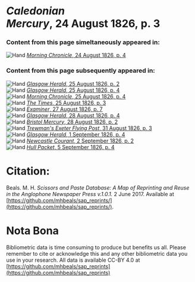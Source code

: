 # *Caledonian Mercury*, 24 August 1826, p. 3  
  
### Content from this page simeltaneously appeared in:  
![Hand](http://scissorsandpaste.net/wp-content/uploads/2017/06/smallhandpointer.png) [*Morning Chronicle*, 24 August 1826, p. 4](https://mhbeals.github.io/sap_html/Morning-Chronicle/Morning-Chronicle-24-August-1826-p-4)  
  
### Content from this page subsequently appeared in:  
![Hand](http://scissorsandpaste.net/wp-content/uploads/2017/06/smallhandpointer.png) [*Glasgow Herald*, 25 August 1826, p. 2](https://mhbeals.github.io/sap_html/Glasgow-Herald/Glasgow-Herald-25-August-1826-p-2)  
![Hand](http://scissorsandpaste.net/wp-content/uploads/2017/06/smallhandpointer.png) [*Glasgow Herald*, 25 August 1826, p. 4](https://mhbeals.github.io/sap_html/Glasgow-Herald/Glasgow-Herald-25-August-1826-p-4)  
![Hand](http://scissorsandpaste.net/wp-content/uploads/2017/06/smallhandpointer.png) [*Morning Chronicle*, 25 August 1826, p. 4](https://mhbeals.github.io/sap_html/Morning-Chronicle/Morning-Chronicle-25-August-1826-p-4)  
![Hand](http://scissorsandpaste.net/wp-content/uploads/2017/06/smallhandpointer.png) [*The Times*, 25 August 1826, p. 3](https://mhbeals.github.io/sap_html/The-Times/The-Times-25-August-1826-p-3)  
![Hand](http://scissorsandpaste.net/wp-content/uploads/2017/06/smallhandpointer.png) [*Examiner*, 27 August 1826, p. 7](https://mhbeals.github.io/sap_html/Examiner/Examiner-27-August-1826-p-7)  
![Hand](http://scissorsandpaste.net/wp-content/uploads/2017/06/smallhandpointer.png) [*Glasgow Herald*, 28 August 1826, p. 4](https://mhbeals.github.io/sap_html/Glasgow-Herald/Glasgow-Herald-28-August-1826-p-4)  
![Hand](http://scissorsandpaste.net/wp-content/uploads/2017/06/smallhandpointer.png) [*Bristol Mercury*, 28 August 1826, p. 2](https://mhbeals.github.io/sap_html/Bristol-Mercury/Bristol-Mercury-28-August-1826-p-2)  
![Hand](http://scissorsandpaste.net/wp-content/uploads/2017/06/smallhandpointer.png) [*Trewman's Exeter Flying Post*, 31 August 1826, p. 3](https://mhbeals.github.io/sap_html/Trewman's-Exeter-Flying-Post/Trewman's-Exeter-Flying-Post-31-August-1826-p-3)  
![Hand](http://scissorsandpaste.net/wp-content/uploads/2017/06/smallhandpointer.png) [*Glasgow Herald*, 1 September 1826, p. 4](https://mhbeals.github.io/sap_html/Glasgow-Herald/Glasgow-Herald-1-September-1826-p-4)  
![Hand](http://scissorsandpaste.net/wp-content/uploads/2017/06/smallhandpointer.png) [*Newcastle Courant*, 2 September 1826, p. 2](https://mhbeals.github.io/sap_html/Newcastle-Courant/Newcastle-Courant-2-September-1826-p-2)  
![Hand](http://scissorsandpaste.net/wp-content/uploads/2017/06/smallhandpointer.png) [*Hull Packet*, 5 September 1826, p. 4](https://mhbeals.github.io/sap_html/Hull-Packet/Hull-Packet-5-September-1826-p-4)  


# Citation: 

Beals. M. H. *Scissors and Paste Database: A Map of Reprinting and Reuse in the Anglophone Newspaper Press v.1.0.1.* 2 June 2017. Available at [https://github.com/mhbeals/sap_reprints/](https://github.com/mhbeals/sap_reprints/). 

# Nota Bona

Bibliometric data is time consuming to produce but benefits us all. Please remember to cite or acknowledge this and any other bibliometric data you use in your research. All data is available CC-BY 4.0 at [https://github.com/mhbeals/sap_reprints](https://github.com/mhbeals/sap_reprints)